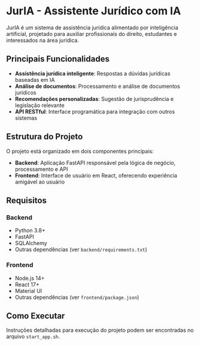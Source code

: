 # JurIA - Assistente Jurídico com IA

JurIA é um sistema de assistência jurídica alimentado por inteligência artificial, projetado para auxiliar profissionais do direito, estudantes e interessados na área jurídica.

## Principais Funcionalidades

- **Assistência jurídica inteligente**: Respostas a dúvidas jurídicas baseadas em IA
- **Análise de documentos**: Processamento e análise de documentos jurídicos
- **Recomendações personalizadas**: Sugestão de jurisprudência e legislação relevante
- **API RESTful**: Interface programática para integração com outros sistemas

## Estrutura do Projeto

O projeto está organizado em dois componentes principais:

- **Backend**: Aplicação FastAPI responsável pela lógica de negócio, processamento e API
- **Frontend**: Interface de usuário em React, oferecendo experiência amigável ao usuário

## Requisitos

### Backend
- Python 3.8+
- FastAPI
- SQLAlchemy
- Outras dependências (ver `backend/requirements.txt`)

### Frontend
- Node.js 14+
- React 17+
- Material UI
- Outras dependências (ver `frontend/package.json`)

## Como Executar

Instruções detalhadas para execução do projeto podem ser encontradas no arquivo `start_app.sh`.
